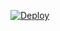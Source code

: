 
[![Deploy](https://www.herokucdn.com/deploy/button.svg)](https://www.heroku.com/deploy?template=https://github.com//HStest)
